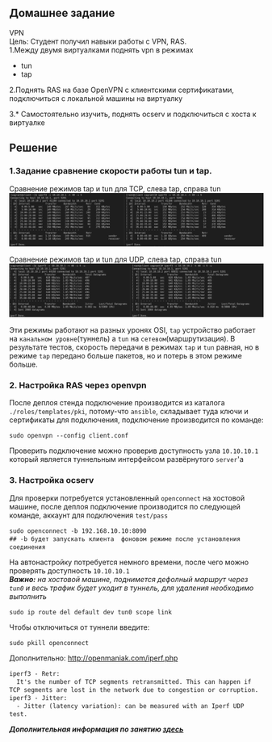 ## Домашнее задание  
VPN   
Цель: Студент получил навыки работы с VPN, RAS.   
1.Между двумя виртуалками поднять vpn в режимах  
- tun  
- tap  

2.Поднять RAS на базе OpenVPN с клиентскими сертификатами, подключиться с локальной машины на виртуалку   

3.\* Самостоятельно изучить, поднять ocserv и подключиться с хоста к виртуалке   

## Решение  
[tap_tcp]: https://github.com/dbudakov/24.VPN/blob/master/images/homework/v1/iperf_tap_tcp.png
[tap_udp]: https://github.com/dbudakov/24.VPN/blob/master/images/homework/v1/iperf_tap_udp.png
[tun_tcp]: https://github.com/dbudakov/24.VPN/blob/master/images/homework/v1/iperf_tun_tcp.png
[tun_udp]: https://github.com/dbudakov/24.VPN/blob/master/images/homework/v1/iperf_tun_udp.png
[tcp]: https://github.com/dbudakov/24.VPN/blob/master/images/homework/v1/tcp.png
[tcp1]: https://github.com/dbudakov/24.VPN/blob/master/images/homework/v1/iperf_tcp.png
[udp]: https://github.com/dbudakov/24.VPN/blob/master/images/homework/v1/udp.png
[udp1]: https://github.com/dbudakov/24.VPN/blob/master/images/homework/v1/iperf_udp.png


### 1.Задание сравнение скорости работы tun и tap. 
Cравнение режимов tap и tun для TCP, слева tap, справа tun   
![tcp]  

Cравнение режимов tap и tun для UDP, слева tap, справа tun    
![udp]    

Эти режимы работают на разных уронях OSI, `tap` устройство работает на `канальном уровне`(туннель) а `tun` на `сетевом`(маршрутизация).  В результате тестов, скорость передачи в режимах `tap` и `tun` равная, но в режиме `tap` передано больше пакетов, но и потерь в этом режиме больше. 

### 2. Настройка RAS через openvpn
После деплоя стенда подключение производится из каталога `./roles/templates/pki`, потому-что `ansible`, складывает туда ключи и сертификаты для подключения, подключение производится по команде:  
```
sudo openvpn --config client.conf 
``` 
Проверить подключение можно проверив доступность узла `10.10.10.1`  который является туннельным интерфейсом развёрнутого `server`'a    
### 3. Настройка ocserv
Для проверки потребуется установленный `openconnect` на хостовой машине, после деплоя подключение производится по следующей команде, аккаунт для подключения `test/pass`
```
sudo openconnect -b 192.168.10.10:8090  
## -b будет запускать клиента  фоновом режиме после установления соединения
```
На автонастройку потребуется немного времени, после чего можно проверять доступность `10.10.10.1`  
**_Вaжно:_** _на хостовой машине, поднимется дефолный маршрут через `tun0` и весь трафик будет уходит в туннель, для удаления необходимо выполнить_   
```
sudo ip route del default dev tun0 scope link
```
Чтобы отключиться от туннели введите:
```
sudo pkill openconnect
```
Дополнительно:
http://openmaniak.com/iperf.php  
```
iperf3 - Retr:
  It's the number of TCP segments retransmitted. This can happen if TCP segments are lost in the network due to congestion or corruption.
iperf3 - Jitter:
  - Jitter (latency variation): can be measured with an Iperf UDP test.

```
**_Дополнительная информация по занятию [здесь](https://github.com/dbudakov/24.VPN/blob/master/draft_general)_** 


